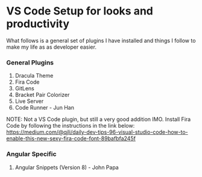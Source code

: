 # VS Code Setup for looks and productivity

What follows is a general set of plugins I have installed and things I follow to make my life as as developer easier.

### General Plugins
1) Dracula Theme
2) Fira Code
3) GitLens
4) Bracket Pair Colorizer
5) Live Server
6) Code Runner - Jun Han

NOTE: Not a VS Code plugin, but still a very good addition IMO. Install Fira Code by following the instructions in the link below:
https://medium.com/@qjli/daily-dev-tips-96-visual-studio-code-how-to-enable-this-new-sexy-fira-code-font-89bafbfa245f

### Angular Specific
1) Angular Snippets (Version 8) - John Papa